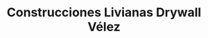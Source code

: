 ---
title: "Construcciones Livianas Drywall Vélez"
url: /velez/construcciones-livianas-drywall-velez/
shop: Baustoffe
---